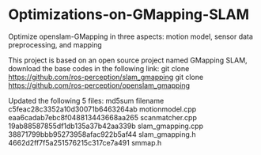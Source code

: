 # Optimizations-on-GMapping-SLAM
 Optimize openslam-GMapping in three aspects: motion model, sensor data preprocessing, and mapping

This project is based on an open source project named GMapping SLAM, download the base codes in the following link:
git clone https://github.com/ros-perception/slam_gmapping
git clone https://github.com/ros-perception/openslam_gmapping

Updated the following 5 files:
md5sum                            filename
c5feac28c3352a10d30071b6463264ab  motionmodel.cpp
eaa6cadab7ebc8f048813443668aa265  scanmatcher.cpp
19ab88587855df1db135a37b42aa339b  slam_gmapping.cpp
38871799bbb95273958afac922b5af44  slam_gmapping.h
4662d2ff7f5a251576215c317ce7a491  smmap.h